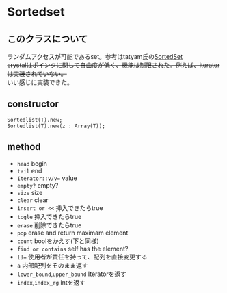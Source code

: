 # Sortedset
## このクラスについて
ランダムアクセスが可能であるset。参考はtatyam氏の[SortedSet](https://github.com/tatyam-prime/SortedSet/tree/main)  
~~crystalはポインタに関して自由度が低く、機能は制限された。例えば、iteratorは実装されていない。~~  
いい感じに実装できた。
## constructor
```crystal
Sortedlist(T).new;
Sortedlist(T).new(z : Array(T));
```
## method
* `head` begin
* `tail` end
* `Iterator::v/v=` value
* `empty?` empty?
* `size` size
* `clear` clear
* `insert or <<` 挿入できたらtrue
* `togle` 挿入できたらtrue
* `erase` 削除できたらtrue
* `pop` erase and return maximam element
* `count` boolをかえす(下と同様)
* `find or contains` self has the element?
* `[]=` 使用者が責任を持って、配列を直接変更する
* `a` 内部配列をそのまま返す
* `lower_bound`,`upper_bound` Iteratorを返す
* `index`,`index_rg` intを返す
